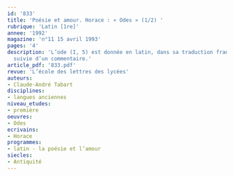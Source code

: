 ```yaml
---
id: '833'
title: 'Poésie et amour. Horace : « Odes » (1/2) '
rubrique: 'Latin [1re]'
annee: '1992'
magazine: 'n°11 15 avril 1993'
pages: '4'
description: 'L’ode (I, 5) est donnée en latin, dans sa traduction française, et
  suivie d’un commentaire.'
article_pdf: '833.pdf'
revue: 'L’école des lettres des lycées'
auteurs:
- Claude-André Tabart
disciplines:
- langues anciennes
niveau_etudes:
- première
oeuvres:
- Odes
ecrivains:
- Horace
programmes:
- latin - la poésie et l’amour
siecles:
- Antiquité
---
```

